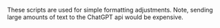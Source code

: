 These scripts are used for simple formatting adjustments. Note, sending large amounts of text to the ChatGPT api would be expensive.

